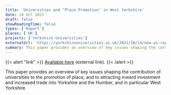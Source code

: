 ```yaml
---
title: 'Universities and ‘Place Promotion’ in West Yorkshire'
date: 14 Oct 2021
draft: false
showReadingTime: false
types: ['Report']
places: ['UK']
projects: ['Yorkshire Universities']
externalUrl: 'https://yorkshireuniversities.ac.uk/2021/10/14/new-yu-report-universities-and-place-promotion-in-west-yorkshire/'
summary: This paper provides an overview of key issues shaping the contribution of universities to the promotion of place, and to attracting inward investment and increased trade into Yorkshire and the Humber, and in particular West Yorkshire.
---
```


{{< alert "link" >}}
[Available here](https://yorkshireuniversities.ac.uk/2021/10/14/new-yu-report-universities-and-place-promotion-in-west-yorkshire/) (external link).
{{< /alert >}}

This paper provides an overview of key issues shaping the contribution of universities to the promotion of place, and to attracting inward investment and increased trade into Yorkshire and the Humber, and in particular West Yorkshire.